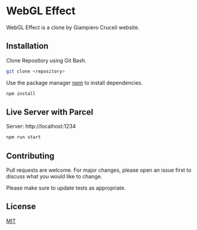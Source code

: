 # WebGL Effect

WebGL Effect is a clone by Giampiero Cruceli website.

## Installation

Clone Repository using Git Bash.

```bash
git clone <repository>
```

Use the package manager [npm](https://www.npmjs.com/) to install dependencies.

```bash
npm install
```

## Live Server with Parcel

Server: http://localhost:1234

```bash
npm run start
```

## Contributing
Pull requests are welcome. For major changes, please open an issue first to discuss what you would like to change.

Please make sure to update tests as appropriate.

## License
[MIT](https://choosealicense.com/licenses/mit/)